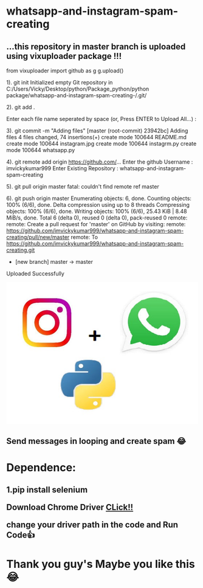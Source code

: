 # whatsapp-and-instagram-spam-creating

## ...this repository in master branch is uploaded using vixuploader package !!!

from vixuploader import github as g
g.upload()

1). git init
Initialized empty Git repository in C:/Users/Vicky/Desktop/python/Package_python/python package/whatsapp-and-instagram-spam-creating-/.git/

2). git add .

Enter each file name seperated by space (or, Press ENTER to Upload All...) :

3). git commit -m "Adding files"
[master (root-commit) 23942bc] Adding files
 4 files changed, 74 insertions(+)
 create mode 100644 README.md
 create mode 100644 instagram.jpg
 create mode 100644 instagrm.py
 create mode 100644 whatsapp.py

4). git remote add origin https://github.com/...
Enter the github Username : imvickykumar999
Enter Existing Repository : whatsapp-and-instagram-spam-creating

5). git pull origin master
fatal: couldn't find remote ref master

6). git push origin master
Enumerating objects: 6, done.
Counting objects: 100% (6/6), done.
Delta compression using up to 8 threads
Compressing objects: 100% (6/6), done.
Writing objects: 100% (6/6), 25.43 KiB | 8.48 MiB/s, done.
Total 6 (delta 0), reused 0 (delta 0), pack-reused 0
remote:
remote: Create a pull request for 'master' on GitHub by visiting:
remote:      https://github.com/imvickykumar999/whatsapp-and-instagram-spam-creating/pull/new/master
remote:
To https://github.com/imvickykumar999/whatsapp-and-instagram-spam-creating.git
 * [new branch]      master -> master

Uploaded Successfully


<img  src="https://github.com/imvickykumar999/whatsapp-and-instagram-spam-creating/blob/main/instagram.jpg" />

<h2> Send messages in looping and create spam 😂 </h2>

<h1><b>Dependence:</b><br></h1>
<h2>1.pip install selenium<br>

<b>Download Chrome Driver </b>  <a href="https://chromedriver.chromium.org/downloads">CLick!! </a>

change your driver path in the code and <b>Run Code👍</b> </h2>

<h1> Thank you guy's Maybe you like this 😂 </h1>
